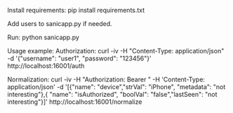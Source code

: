 Install requirements:
pip install requirements.txt

Add users to sanicapp.py if needed.

Run:
  python sanicapp.py

Usage example:
  Authorization:
    curl -iv -H "Content-Type: application/json" -d '{"username": "user1", "password": "123456"}' http://localhost:16001/auth

  Normalization:
    curl -iv -H "Authorization: Bearer <JWT from reply>" -H 'Content-Type: application/json' -d '[{"name": "device","strVal": "iPhone", "metadata": "not interesting"},{ "name": "isAuthorized", "boolVal": "false","lastSeen": "not interesting"}]' http://localhost:16001/normalize
